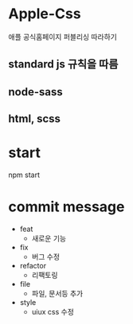 # Apple-Css
애플 공식홈페이지 퍼블리싱 따라하기

## standard js 규칙을 따름

## node-sass

## html, scss

# start
npm start

# commit message

* feat
  * 새로운 기능
* fix
  * 버그 수정
* refactor
  * 리팩토링
* file
  * 파일, 문서등 추가
* style
  * uiux css 수정
